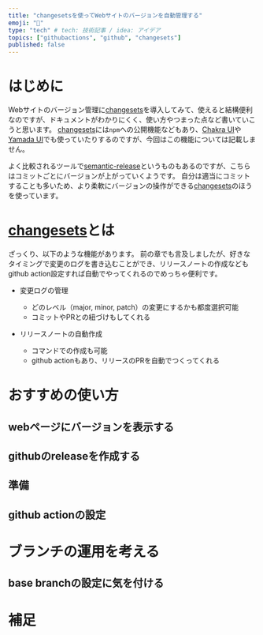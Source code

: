 ```yaml
---
title: "changesetsを使ってWebサイトのバージョンを自動管理する"
emoji: "🍇"
type: "tech" # tech: 技術記事 / idea: アイデア
topics: ["githubactions", "github", "changesets"]
published: false
---
```


# はじめに

Webサイトのバージョン管理に[changesets](https://github.com/changesets/changesets)を導入してみて、使えると結構便利なのですが、ドキュメントがわかりにくく、使い方やつまった点など書いていこうと思います。
[changesets](https://github.com/changesets/changesets)には`npm`への公開機能などもあり、[Chakra UI](https://v2.chakra-ui.com/getting-started)や[Yamada UI](https://yamada-ui.com/ja/getting-started)でも使っていたりするのですが、今回はこの機能については記載しません。

よく比較されるツールで[semantic-release](https://semantic-release.gitbook.io/semantic-release)というものもあるのですが、こちらはコミットごとにバージョンが上がっていくようです。
自分は適当にコミットすることも多いため、より柔軟にバージョンの操作ができる[changesets](https://github.com/changesets/changesets)のほうを使っています。

# [changesets](https://github.com/changesets/changesets)とは

ざっくり、以下のような機能があります。
前の章でも言及しましたが、好きなタイミングで変更のログを書き込むことができ、リリースノートの作成などもgithub action設定すれば自動でやってくれるのでめっちゃ便利です。

- 変更ログの管理
  - どのレベル（major, minor, patch）の変更にするかも都度選択可能
  - コミットやPRとの紐づけもしてくれる

- リリースノートの自動作成
  - コマンドでの作成も可能
  - github actionもあり、リリースのPRを自動でつくってくれる

# おすすめの使い方

## webページにバージョンを表示する

## githubのreleaseを作成する

## 準備

## github actionの設定

# ブランチの運用を考える

## base branchの設定に気を付ける

# 補足